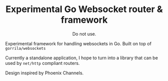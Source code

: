 <div align="center">

# Experimental Go Websocket router & framework

Do not use.

</div>

Experimental framework for handling websockets in Go. Built on top of `gorrila/websockets`

Currently a standalone application, I hope to turn into a library 
that can be used by `net/http` compliant routers.

Design inspired by Phoenix Channels.